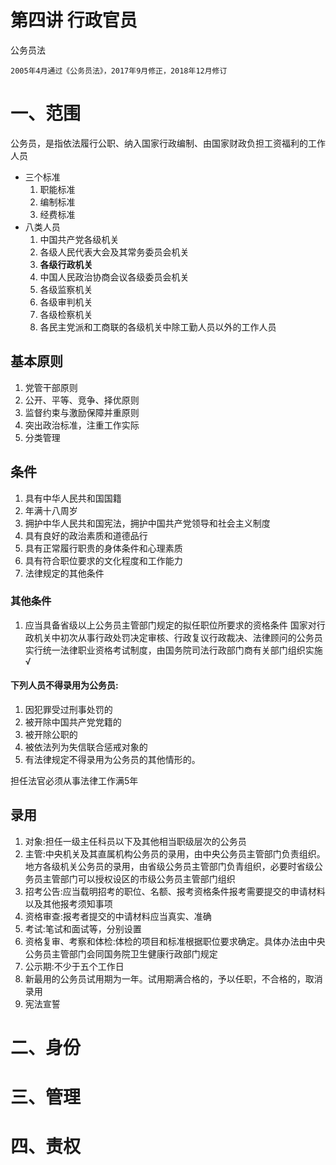 # 第四讲 行政官员
公务员法
~~~
2005年4月通过《公务员法》，2017年9月修正，2018年12月修订
~~~
# 一、范围
公务员，是指依法履行公职、纳入国家行政编制、由国家财政负担工资福利的工作人员
- 三个标准
  1. 职能标准
  2. 编制标准
  3. 经费标准
- 八类人员
  1. 中国共产党各级机关
  2. 各级人民代表大会及其常务委员会机关
  3. **各级行政机关**
  4. 中国人民政治协商会议各级委员会机关
  5. 各级监察机关
  6. 各级审判机关
  7. 各级检察机关
  8. 各民主党派和工商联的各级机关中除工勤人员以外的工作人员
## 基本原则
1. 党管干部原则
2. 公开、平等、竞争、择优原则
3. 监督约束与激励保障并重原则
4. 突出政治标准，注重工作实际
5. 分类管理
## 条件
1. 具有中华人民共和国国籍
2. 年满十八周岁
3. 拥护中华人民共和国宪法，拥护中国共产党领导和社会主义制度
4. 具有良好的政治素质和道德品行
5. 具有正常履行职贵的身体条件和心理素质
6. 具有符合职位要求的文化程度和工作能力
7. 法律规定的其他条件
### 其他条件
1. 应当具备省级以上公务员主管部门规定的拟任职位所要求的资格条件
国家对行政机关中初次从事行政处罚决定审核、行政复议行政裁决、法律顾问的公务员实行统一法律职业资格考试制度，由国务院司法行政部门商有关部门组织实施√ 
#### 下列人员不得录用为公务员:
1. 因犯罪受过刑事处罚的
2. 被开除中国共产党党籍的
3. 被开除公职的
4. 被依法列为失信联合惩戒对象的
5. 有法律规定不得录用为公务员的其他情形的。

担任法官必须从事法律工作满5年
## 录用
1. 对象:担任一级主任科员以下及其他相当职级层次的公务员
2. 主管:中央机关及其直属机构公务员的录用，由中央公务员主管部门负责组织。地方各级机关公务员的录用，由省级公务员主管部门负青组织，必要时省级公务员主管部门可以授权设区的市级公务员主管部门组织
3. 招考公告:应当载明招考的职位、名额、报考资格条件报考需要提交的申请材料以及其他报考须知事项
4. 资格审查:报考者提交的中请材料应当真实、准确
5. 考试:笔试和面试等，分别设置
6. 资格复审、考察和体检:体检的项目和标准根据职位要求确定。具体办法由中央公务员主管部门会同国务院卫生健康行政部门规定
7. 公示期:不少于五个工作日
8. 新最用的公务员试用期为一年。试用期满合格的，予以任职，不合格的，取消录用
9. 宪法宣誓
# 二、身份
# 三、管理
# 四、责权